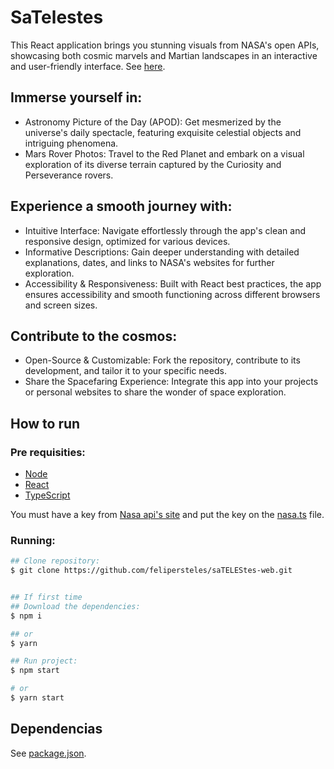 # SaTelestes

This React application brings you stunning visuals from NASA's open APIs, showcasing both cosmic marvels and Martian landscapes in an interactive and user-friendly interface. See [here](https://satelestes.netlify.app/).

## Immerse yourself in:
- Astronomy Picture of the Day (APOD): Get mesmerized by the universe's daily spectacle, featuring exquisite celestial objects and intriguing phenomena.
- Mars Rover Photos: Travel to the Red Planet and embark on a visual exploration of its diverse terrain captured by the Curiosity and Perseverance rovers.

## Experience a smooth journey with:
- Intuitive Interface: Navigate effortlessly through the app's clean and responsive design, optimized for various devices.
- Informative Descriptions: Gain deeper understanding with detailed explanations, dates, and links to NASA's websites for further exploration.
- Accessibility & Responsiveness: Built with React best practices, the app ensures accessibility and smooth functioning across different browsers and screen sizes.

## Contribute to the cosmos:
- Open-Source & Customizable: Fork the repository, contribute to its development, and tailor it to your specific needs.
- Share the Spacefaring Experience: Integrate this app into your projects or personal websites to share the wonder of space exploration.

## How to run

### Pre requisities:

- [Node](https://nodejs.org/en)
- [React](https://reactjs.org/)
- [TypeScript](https://www.typescriptlang.org/)

You must have a key from [Nasa api's site](https://api.nasa.gov/) and put the key on the [nasa.ts](./src/apis/nasa.ts) file.

### Running:

```bash
## Clone repository:
$ git clone https://github.com/felipersteles/saTELEStes-web.git


## If first time
## Download the dependencies:
$ npm i

## or
$ yarn

## Run project:
$ npm start

# or
$ yarn start

```

## Dependencias

See [package.json](./package.json).
